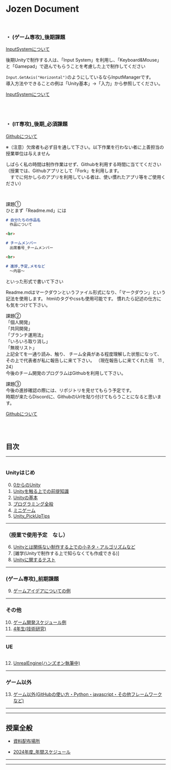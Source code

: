 # Jozen Document

<br>

### **・ (ゲーム専攻)_後期課題**  
[InputSystemについて](2_UnityBasicKnowledge/2_1_InputSystem/2_1.md)  

後期Unityで制作する人は、「Input System」を利用し、「Keyboard&Mouse」と「Gamepad」で遊んでもらうことを考慮した上で制作してください  

`Input.GetAxis("Horizontal")`のようにしているならInputManagerです。  
導入方法やできることの例は「Unity基本」→「入力」から参照してください。

[InputSystemについて](2_UnityBasicKnowledge/2_1_InputSystem/2_1.md)

<br>

<br>

### **・ (IT専攻)_後期_必須課題**  

[Githubについて](13_OtherThanGames/Github/Github.md)

※（注意）欠席者も必ず目を通して下さい。以下作業を行わない者に上善担当の授業単位は与えません

しばらく私の時間は制作作業はせず、Githubを利用する時間に当ててください  
（授業では、Githubアプリとして「Fork」を利用します。  
　すでに何かしらのアプリを利用している者は、使い慣れたアプリ等をご使用ください） 

<br>

課題①  
ひとまず「Readme.md」には
```md
# 自分たちの作品名
　作品について

<br>

# チームメンバー
　出席番号_チームメンバー

<br>

# 進捗,予定,メモなど
　〜内容〜
```
といった形式で書いて下さい

Readme.mdはマークダウンというファイル形式になり、「マークダウン」という記法を使用します。
htmlのタグやcssも使用可能です。
慣れたら記述の仕方にも気をつけて下さい。



課題②  
「個人開発」  
「共同開発」  
「ブランチ運用法」  
「いろいろ取り消し」  
「無視リスト」  
上記全てを一通り読み、触り、
チーム全員がある程度理解した状態になって、その上で代表者が私に報告しに来て下さい。
（現在報告しに来てくれた班　11 , 24）  
今後のチーム開発のプログラムはGithubを利用して下さい。



課題③  
今後の進捗確認の際には、リポジトリを見せてもらう予定です。  
時期が来たらDiscordに、GithubのUrlを貼り付けてもらうことになると思います。 


[Githubについて](13_OtherThanGames/Github/Github.md)

<br>

<br>

## **目次**

---

 <img src="{{ site.baseurl }}/assets/images/Unity.png"  alt="" title="" >

### Unityはじめ 

0. [0からのUnity](0_Tutorial/0.md)
1. [Unityを触る上での前提知識](1_ElementaryKnowledge/1.md)  
2. [Unityの基本](2_UnityBasicKnowledge/2.md)
3. [プログラミング全般](3_ProgramBasic/3_0.md)
4. [ミニゲーム](4_MiniGame/4_0.md)
5. [Unity_PickUpTips](5_UnityPickUpTips/5_0.md)

---

### （授業で使用予定　なし）
6. [Unityとは関係ない制作する上での小ネタ・アルゴリズムなど](6_GameTips/6_index.md)
7. [雑学(Unityで制作する上で知らなくても作成できる)]
8. [Unityに関するテスト](8_UnityTest/UnityTest.md)


---

### (ゲーム専攻)_前期課題
9. [ゲームアイデアについての例](9_GameIdea/GameIdea.md)

---

### その他
10. [ゲーム開発スケジュール例](10_DevelopmentSystem/12_.md)
11. [4年生(技術研究)](https://drive.google.com/drive/folders/1TpJ4X9BsxgRowhkXeRwHW9v035wBncIT)

---

### UE
<img src="{{ site.baseurl }}/assets/images/UE.png"  alt="" title="" class="position-center">

12. [UnrealEngine(ハンズオン執筆中)](12_UnrealEngine/8_0.md)


---

### ゲーム以外
13. [ゲーム以外(GitHubの使い方・Python・javascript・その他フレームワークなど)](13_OtherThanGames/9_0.md)

---
---
## 授業全般

+ <a href="https://drive.google.com/drive/folders/1HB7OoyzdHM3_PNg-6Q7Ln2pf44dN0e1m" target="_blank">資料配布場所</a>

+ <a href="https://docs.google.com/spreadsheets/d/1nar1mbPLBWnX5I3DaNg93zN5vKgjLRBzA5sCK2A8ecg/edit#gid=361639574" target="_blank">2024年度_年間スケジュール</a>

---

---


